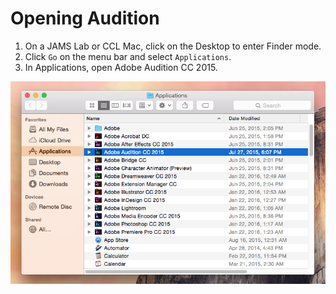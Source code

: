 # Opening Audition

1. On a JAMS Lab or CCL Mac, click on the Desktop to enter Finder mode.
2. Click `Go` on the menu bar and select `Applications`.
3. In Applications, open Adobe Audition CC 2015. 

![](/assets/opening-audition.png)

